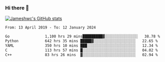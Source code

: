 ### Hi there 👋

[![Jameshwc's GitHub stats](https://github-readme-stats.vercel.app/api?username=jameshwc)](https://github.com/anuraghazra/github-readme-stats)

<!--START_SECTION:waka-->

```txt
From: 13 April 2019 - To: 12 January 2024

Go                1,100 hrs 29 mins█████████▓░░░░░░░░░░░░░░░   38.78 %
Python            642 hrs 35 mins █████▓░░░░░░░░░░░░░░░░░░░   22.65 %
YAML              350 hrs 10 mins ███░░░░░░░░░░░░░░░░░░░░░░   12.34 %
C                 113 hrs 57 mins █░░░░░░░░░░░░░░░░░░░░░░░░   04.02 %
C++               83 hrs 26 mins  ▓░░░░░░░░░░░░░░░░░░░░░░░░   02.94 %
```

<!--END_SECTION:waka-->